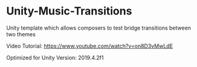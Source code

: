 # Unity-Music-Transitions
Unity template which allows composers to test bridge transitions between two themes

Video Tutorial:
https://www.youtube.com/watch?v=on8D3vMwLdE

Optimized for Unity Version:
2019.4.2f1
